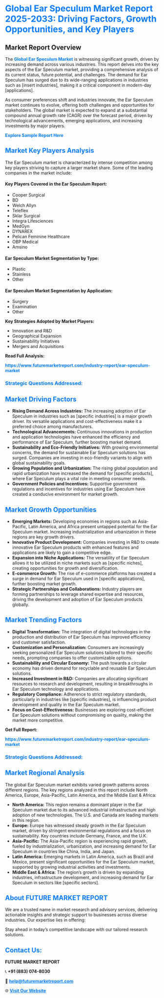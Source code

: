 <h1 style="color: #007BFF;">Global Ear Speculum Market Report 2025-2033: Driving Factors, Growth Opportunities, and Key Players</h1>

<section id="overview">
<h2>Market Report Overview</h2>
<p>The <a href="https://www.futuremarketreport.com/industry-report/ear-speculum-market" style="color: #007BFF; text-decoration: none;"><strong>Global Ear Speculum Market</strong></a> is witnessing significant growth, driven by increasing demand across various industries. This report delves into the key aspects of the Ear Speculum market, providing a comprehensive analysis of its current status, future potential, and challenges. The demand for Ear Speculum has surged due to its wide-ranging applications in industries such as [insert industries], making it a critical component in modern-day [applications].</p>
<p>As consumer preferences shift and industries innovate, the Ear Speculum market continues to evolve, offering both challenges and opportunities for stakeholders. The global market is expected to expand at a substantial compound annual growth rate (CAGR) over the forecast period, driven by technological advancements, emerging applications, and increasing investments by major players.</p>
</section>

<section id="overview">
<p><a href="https://www.futuremarketreport.com/request-sample/reportId=88944" style="color: #007BFF; text-decoration: none;"><strong>Explore Sample Report Here</strong></a></p>
</section>

<section id="key-players">
<h2 style="color: #007BFF;">Market Key Players Analysis</h2>
<p>The Ear Speculum market is characterized by intense competition among key players striving to capture a larger market share. Some of the leading companies in the market include:</p>
<h4>Key Players Covered in the Ear Speculum Report:</h4>
<ul><li>Cooper Surgical</li><li>BD</li><li>Welch Allyn</li><li>Teleflex</li><li>Sklar Surgical</li><li>Integra Lifesciences</li><li>MedGyn</li><li>DYNAREX</li><li>Pelican Feminine Healthcare</li><li>OBP Medical</li><li>Amsino</li></ul>
<h4>Ear Speculum Market Segmentation by Type:</h4>
<ul><li>Plastic</li><li>Stainless</li><li>Other</li></ul>

<h4>Ear Speculum Market Segmentation by Application:</h4>
<ul><li>Surgery</li><li>Examination</li><li>Other</li></ul>
<p><strong>Key Strategies Adopted by Market Players:</strong></p>
<ul>
<li>Innovation and R&D</li>
<li>Geographical Expansion</li>
<li>Sustainability Initiatives</li>
<li>Mergers and Acquisitions</li>
</ul>
</section>

<section>
<p><strong>Read Full Analysis: </strong></p><a href="https://www.futuremarketreport.com/industry-report/ear-speculum-market" style="color: #007BFF; text-decoration: none;"><strong>https://www.futuremarketreport.com/industry-report/ear-speculum-market</strong></a>
<h3 style="color: #007BFF;">Strategic Questions Addressed:</h3>
</section>

<section id="driving-factors">
<h2 style="color: #007BFF;">Market Driving Factors</h2>
<ul>
<li><strong>Rising Demand Across Industries:</strong> The increasing adoption of Ear Speculum in industries such as [specific industries] is a major growth driver. Its versatile applications and cost-effectiveness make it a preferred choice among manufacturers.</li>
<li><strong>Technological Advancements:</strong> Continuous innovations in production and application technologies have enhanced the efficiency and performance of Ear Speculum, further boosting market demand.</li>
<li><strong>Sustainability and Eco-Friendly Initiatives:</strong> With growing environmental concerns, the demand for sustainable Ear Speculum solutions has surged. Companies are investing in eco-friendly variants to align with global sustainability goals.</li>
<li><strong>Growing Population and Urbanization:</strong> The rising global population and rapid urbanization have increased the demand for [specific products], where Ear Speculum plays a vital role in meeting consumer needs.</li>
<li><strong>Government Policies and Incentives:</strong> Supportive government regulations and incentives for industries using Ear Speculum have created a conducive environment for market growth.</li>
</ul>
</section>

<section id="growth-opportunities">
<h2 style="color: #007BFF;">Market Growth Opportunities</h2>
<ul>
<li><strong>Emerging Markets:</strong> Developing economies in regions such as Asia-Pacific, Latin America, and Africa present untapped potential for the Ear Speculum market. Increasing industrialization and urbanization in these regions are key growth drivers.</li>
<li><strong>Innovative Product Development:</strong> Companies investing in R&D to create innovative Ear Speculum products with enhanced features and applications are likely to gain a competitive edge.</li>
<li><strong>Expansion into Niche Applications:</strong> The versatility of Ear Speculum allows it to be utilized in niche markets such as [specific niches], creating opportunities for growth and diversification.</li>
<li><strong>E-commerce Growth:</strong> The rise of e-commerce platforms has created a surge in demand for Ear Speculum used in [specific applications], further boosting market growth.</li>
<li><strong>Strategic Partnerships and Collaborations:</strong> Industry players are forming partnerships to leverage shared expertise and resources, driving the development and adoption of Ear Speculum products globally.</li>
</ul>
</section>

<section id="trending-factors">
<h2 style="color: #007BFF;">Market Trending Factors</h2>
<ul>
<li><strong>Digital Transformation:</strong> The integration of digital technologies in the production and distribution of Ear Speculum has improved efficiency and customer satisfaction.</li>
<li><strong>Customization and Personalization:</strong> Consumers are increasingly seeking personalized Ear Speculum solutions tailored to their specific needs, prompting companies to offer customizable options.</li>
<li><strong>Sustainability and Circular Economy:</strong> The push towards a circular economy has driven demand for recyclable and reusable Ear Speculum solutions.</li>
<li><strong>Increased Investment in R&D:</strong> Companies are allocating significant resources to research and development, resulting in breakthroughs in Ear Speculum technology and applications.</li>
<li><strong>Regulatory Compliance:</strong> Adherence to strict regulatory standards, particularly in industries like [specific industries], is influencing product development and quality in the Ear Speculum market.</li>
<li><strong>Focus on Cost-Effectiveness:</strong> Businesses are exploring cost-efficient Ear Speculum solutions without compromising on quality, making the market more competitive.</li>
</ul>
</section>

<section>
<p><strong>Get Full Report: </strong></p><a href="https://www.futuremarketreport.com/industry-report/ear-speculum-market" style="color: #007BFF; text-decoration: none;"><strong>https://www.futuremarketreport.com/industry-report/ear-speculum-market</strong></a>
<h3 style="color: #007BFF;">Strategic Questions Addressed:</h3>
</section>


<section id="regional-analysis">
<h2 style="color: #007BFF;">Market Regional Analysis</h2>
<p>The global Ear Speculum market exhibits varied growth patterns across different regions. The key regions analyzed in this report include North America, Europe, Asia-Pacific, Latin America, and the Middle East & Africa:</p>
<ul>
<li><strong>North America:</strong> This region remains a dominant player in the Ear Speculum market due to its advanced industrial infrastructure and high adoption of new technologies. The U.S. and Canada are leading markets in this region.</li>
<li><strong>Europe:</strong> Europe has witnessed steady growth in the Ear Speculum market, driven by stringent environmental regulations and a focus on sustainability. Key countries include Germany, France, and the U.K.</li>
<li><strong>Asia-Pacific:</strong> The Asia-Pacific region is experiencing rapid growth, fueled by industrialization, urbanization, and increasing demand for Ear Speculum in countries like China, India, and Japan.</li>
<li><strong>Latin America:</strong> Emerging markets in Latin America, such as Brazil and Mexico, present significant opportunities for the Ear Speculum market, supported by growing industrial activities and investments.</li>
<li><strong>Middle East & Africa:</strong> The region’s growth is driven by expanding industries, infrastructure development, and increasing demand for Ear Speculum in sectors like [specific sectors].</li>
</ul>
</section>

<footer>
<h2 style="color: #007BFF;">About FUTURE MARKET REPORT</h2>
<p>We are a trusted name in market research and advisory services, delivering actionable insights and strategic support to businesses across diverse industries. Our expertise lies in offering:</p>

<p>Stay ahead in today’s competitive landscape with our tailored research solutions.</p>

<h2 style="color: #007BFF;">Contact Us:</h2>
<p><strong>FUTURE MARKET REPORT</strong></p>
<p>📞 <strong>+91 (883) 074-8030</strong></p>
<p>📧 <strong><a href="mailto:help@futuremarketreport.com" style="color: #007BFF;">help@futuremarketreport.com</a></strong></p>
<p>🌐 <strong><a href="https://www.futuremarketreport.com/" style="color: #007BFF;">Visit Our Website</a></strong></p>
</footer>